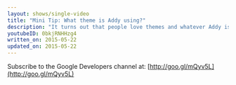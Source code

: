 ```yaml
---
layout: shows/single-video
title: "Mini Tip: What theme is Addy using?"
description: "It turns out that people love themes and whatever Addy is using for Sublime, people love it!  So you have to ask yourself, do you know what theme he’s using?"
youtubeID: 0bkjRNHHzg4
written_on: 2015-05-22
updated_on: 2015-05-22
---
```


Subscribe to the Google Developers channel at: [http://goo.gl/mQyv5L](http://goo.gl/mQyv5L)

